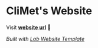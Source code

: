 
# CliMet's Website

Visit **[website url](#)** 🚀

_Built with [Lab Website Template](https://greene-lab.gitbook.io/lab-website-template-docs)_

